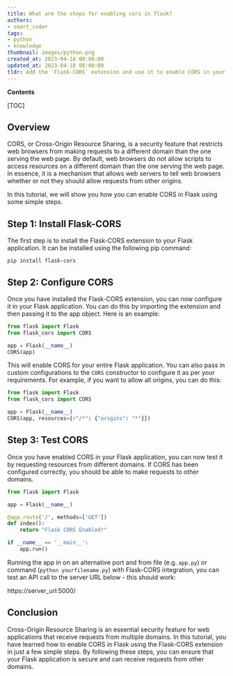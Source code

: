 ```yaml
---
title: What are the steps for enabling cors in flask?
authors:
- smart_coder
tags:
- python
- knowledge
thumbnail: images/python.png
created_at: 2023-04-18 00:00:00
updated_at: 2023-04-18 00:00:00
tldr: Add the `Flask-CORS` extension and use it to enable CORS in your Flask app.
---
```


**Contents**

[TOC]

## Overview

CORS, or Cross-Origin Resource Sharing, is a security feature that restricts web browsers from making requests to a different domain than the one serving the web page. By default, web browsers do not allow scripts to access resources on a different domain than the one serving the web page. In essence, it is a mechanism that allows web servers to tell web browsers whether or not they should allow requests from other origins.

In this tutorial, we will show you how you can enable CORS in Flask using some simple steps.

## Step 1: Install Flask-CORS

The first step is to install the Flask-CORS extension to your Flask application. It can be installed using the following pip command:

```
pip install flask-cors
```

## Step 2: Configure CORS

Once you have installed the Flask-CORS extension, you can now configure it in your Flask application. You can do this by importing the extension and then passing it to the app object. Here is an example:

``` python
from flask import Flask
from flask_cors import CORS

app = Flask(__name__)
CORS(app)
```

This will enable CORS for your entire Flask application. You can also pass in custom configurations to the `CORS` constructor to configure it as per your requirements. For example, if you want to allow all origins, you can do this:

``` python
from flask import Flask
from flask_cors import CORS

app = Flask(__name__)
CORS(app, resources={r"/*": {"origins": "*"}})
```

## Step 3: Test CORS

Once you have enabled CORS in your Flask application, you can now test it by requesting resources from different domains. If CORS has been configured correctly, you should be able to make requests to other domains.

```python
from flask import Flask

app = Flask(__name__)

@app.route('/', methods=['GET'])
def index():
    return "Flask CORS Enabled!"

if __name__ == '__main__':
    app.run()
```

Running the app in on an alternative port and from file (e.g. `app.py`) or command (`python yourfilename.py`) with Flask-CORS integration, you can test an API call to the server URL below - this should work:


https://server_url:5000/


## Conclusion

Cross-Origin Resource Sharing is an essential security feature for web applications that receive requests from multiple domains. In this tutorial, you have learned how to enable CORS in Flask using the Flask-CORS extension in just a few simple steps. By following these steps, you can ensure that your Flask application is secure and can receive requests from other domains.
